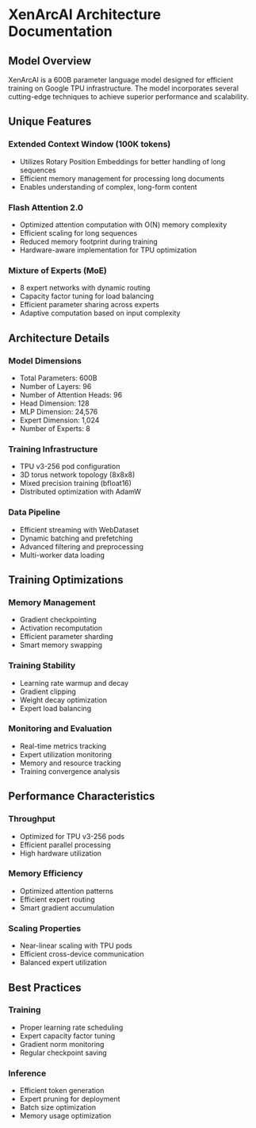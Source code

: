 # XenArcAI Architecture Documentation

## Model Overview
XenArcAI is a 600B parameter language model designed for efficient training on Google TPU infrastructure. The model incorporates several cutting-edge techniques to achieve superior performance and scalability.

## Unique Features

### Extended Context Window (100K tokens)
- Utilizes Rotary Position Embeddings for better handling of long sequences
- Efficient memory management for processing long documents
- Enables understanding of complex, long-form content

### Flash Attention 2.0
- Optimized attention computation with O(N) memory complexity
- Efficient scaling for long sequences
- Reduced memory footprint during training
- Hardware-aware implementation for TPU optimization

### Mixture of Experts (MoE)
- 8 expert networks with dynamic routing
- Capacity factor tuning for load balancing
- Efficient parameter sharing across experts
- Adaptive computation based on input complexity

## Architecture Details

### Model Dimensions
- Total Parameters: 600B
- Number of Layers: 96
- Number of Attention Heads: 96
- Head Dimension: 128
- MLP Dimension: 24,576
- Expert Dimension: 1,024
- Number of Experts: 8

### Training Infrastructure
- TPU v3-256 pod configuration
- 3D torus network topology (8x8x8)
- Mixed precision training (bfloat16)
- Distributed optimization with AdamW

### Data Pipeline
- Efficient streaming with WebDataset
- Dynamic batching and prefetching
- Advanced filtering and preprocessing
- Multi-worker data loading

## Training Optimizations

### Memory Management
- Gradient checkpointing
- Activation recomputation
- Efficient parameter sharding
- Smart memory swapping

### Training Stability
- Learning rate warmup and decay
- Gradient clipping
- Weight decay optimization
- Expert load balancing

### Monitoring and Evaluation
- Real-time metrics tracking
- Expert utilization monitoring
- Memory and resource tracking
- Training convergence analysis

## Performance Characteristics

### Throughput
- Optimized for TPU v3-256 pods
- Efficient parallel processing
- High hardware utilization

### Memory Efficiency
- Optimized attention patterns
- Efficient expert routing
- Smart gradient accumulation

### Scaling Properties
- Near-linear scaling with TPU pods
- Efficient cross-device communication
- Balanced expert utilization

## Best Practices

### Training
- Proper learning rate scheduling
- Expert capacity factor tuning
- Gradient norm monitoring
- Regular checkpoint saving

### Inference
- Efficient token generation
- Expert pruning for deployment
- Batch size optimization
- Memory usage optimization